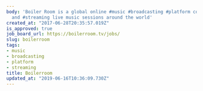 ```yaml
---
body: 'Boiler Room is a global online #music #broadcasting #platform commissioning
  and #streaming live music sessions around the world'
created_at: "2017-06-28T20:35:57.019Z"
is_approved: true
job_board_url: https://boilerroom.tv/jobs/
slug: boilerroom
tags:
- music
- broadcasting
- platform
- streaming
title: Boilerroom
updated_at: "2019-06-16T10:36:09.730Z"
---
```

